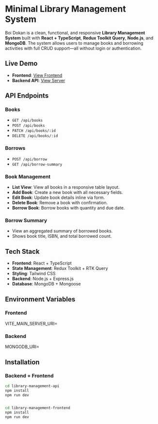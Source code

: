 # Minimal Library Management System
Boi Dokan is a clean, functional, and responsive **Library Management System** built with **React + TypeScript**, **Redux Toolkit Query**, **Node.js**, and **MongoDB**. The system allows users to manage books and borrowing activities with full CRUD support—all without login or authentication.

##  Live Demo
- **Frontend**: [View Frontend](https://your-frontend-link.com)  
- **Backend API**: [View Server](https://library-management-api-fawn.vercel.app/)

## API Endpoints
### Books
- `GET /api/books`
- `POST /api/books`
- `PATCH /api/books/:id`
- `DELETE /api/books/:id`

### Borrows
- `POST /api/borrow`
- `GET /api/borrow-summary`


### Book Management
- **List View**: View all books in a responsive table layout.
- **Add Book**: Create a new book with all necessary fields.
- **Edit Book**: Update book details inline via form.
- **Delete Book**: Remove a book with confirmation.
- **Borrow Book**: Borrow books with quantity and due date.

### Borrow Summary
- View an aggregated summary of borrowed books.
- Shows book title, ISBN, and total borrowed count.

## Tech Stack

- **Frontend**: React + TypeScript
- **State Management**: Redux Toolkit + RTK Query 
- **Styling**: Tailwind CSS
- **Backend**: Node.js + Express.js
- **Database**: MongoDB + Mongoose


## Environment Variables
### Frontend
VITE_MAIN_SERVER_URI=

### Backend
MONGODB_URI=


## Installation
### Backend + Frontend
```bash
cd library-management-api
npm install
npm run dev


cd library-management-frontend
npm install
npm run dev


